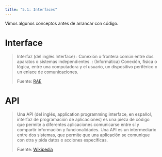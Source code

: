 ```yaml
---
title: "5.1: Interfaces"
---
```


Vimos algunos conceptos antes de arrancar con código.

# Interface

> Interfaz (del inglés Interface)
> : Conexión o frontera común entre dos aparatos o sistemas independientes.
> : (Informática) Conexión, física o lógica, entre una computadora y el usuario, un dispositivo periférico o un enlace de comunicaciones.
>
> Fuente: [RAE](https://dle.rae.es/interfaz)

# API

> Una API (del inglés, application programming interface, en español, interfaz de programación de aplicaciones) ​es una pieza de código que permite a diferentes aplicaciones comunicarse entre sí y compartir información y funcionalidades. Una API es un intermediario entre dos sistemas, que permite que una aplicación se comunique con otra y pida datos o acciones específicas. 
>
> Fuente: [Wikipedia](https://es.wikipedia.org/wiki/API)
